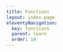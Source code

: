 ```yaml
---
title: Functions
layout: index-page
eleventyNavigation:
  key: functions
  parent: learn
  order: 10
---
```

